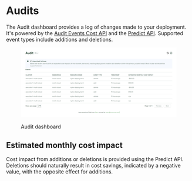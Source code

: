 # Audits

The Audit dashboard provides a log of changes made to your deployment. It's powered by the [Audit Events Cost API](https://docs.kubecost.com/apis/apis-overview/cost-events-audit-api) and the [Predict API](https://docs.kubecost.com/apis/apis-overview/spec-cost-prediction-api). Supported event types include additions and deletions.

<figure><img src=".gitbook/assets/audit.png" alt=""><figcaption><p>Audit dashboard</p></figcaption></figure>

## Estimated monthly cost impact

Cost impact from additions or deletions is provided using the Predict API. Deletions should naturally result in cost savings, indicated by a negative value, with the opposite effect for additions.
